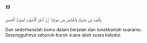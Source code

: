 ##### 19

<span class="ayah">وَٱقْصِدْ فِى مَشْيِكَ وَٱغْضُضْ مِن صَوْتِكَ ۚ إِنَّ أَنكَرَ ٱلْأَصْوَٰتِ لَصَوْتُ ٱلْحَمِيرِ</span>

<span class="ayah_translation">Dan sederhanalah kamu dalam berjalan dan lunakkanlah suaramu. Sesungguhnya seburuk-buruk suara ialah suara keledai.</span>
